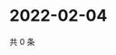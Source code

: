 # 2022-02-04

共 0 条

<!-- BEGIN WEIBO -->
<!-- 最后更新时间 Fri Feb 04 2022 03:07:30 GMT+0800 (China Standard Time) -->

<!-- END WEIBO -->
